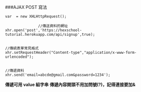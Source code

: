 ###AJAX POST 寫法

```
var  = new XHLHttpRequest();

               //傳送資料的網址
xhr.open('post','https://hexschool-tutorial.herokuapp.com/api/signup',true);


//傳統表單常見格式
xhr.setRequestHeader("Content-type","application/x-www-form-urlencoded");


//傳遞資料
xhr.send('email=abcde@gmail.com&password=1234');
```
**傳遞可用 value 組字串**
**傳遞內容開頭不用加問號(?)，記得連接要加&**